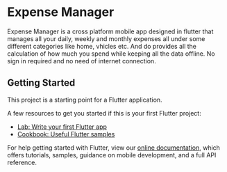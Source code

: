 # Expense Manager

Expense Manager is a cross platform mobile app designed in flutter that manages all your daily, weekly and monthly expenses all under some different categories like home, vhicles etc. And do provides all the calculation of how much you spend while keeping all the data offline. No sign in required and no need of internet connection.

## Getting Started

This project is a starting point for a Flutter application.

A few resources to get you started if this is your first Flutter project:

- [Lab: Write your first Flutter app](https://flutter.dev/docs/get-started/codelab)
- [Cookbook: Useful Flutter samples](https://flutter.dev/docs/cookbook)

For help getting started with Flutter, view our
[online documentation](https://flutter.dev/docs), which offers tutorials,
samples, guidance on mobile development, and a full API reference.
